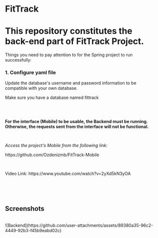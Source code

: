 # FitTrack

<h1>This repository constitutes the back-end part of FitTrack Project.</h1>


<p>Things you need to pay attention to for the Spring project to run successfully:</p>

<h3>1. Configure yaml file</h3>

<p>Update the database's username and password information to be compatible with your own database.</p>
<p>Make sure you have a database named fittrack</p>

<br><br>
<p><b>For the interface (Mobile) to be usable, the Backend must be running. Otherwise, the requests sent from the interface will not be functional.</b></p>
<br>
<p><i>Access the project's Mobile from the following link:</i></p>
<p>https://github.com/Ozdenizmb/FitTrack-Mobile</p>
<br>
<p>Video Link: https://www.youtube.com/watch?v=2yXd5kN3yOA</p>

<br><br><br>
<h2>Screenshots</h2>
<br>
![Backend](https://github.com/user-attachments/assets/89380a35-96c2-4449-92b3-f45b9eabd02c)
